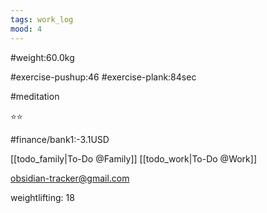 ```yaml
---
tags: work_log
mood: 4
---
```


#weight:60.0kg

#exercise-pushup:46
#exercise-plank:84sec

#meditation

⭐⭐

#finance/bank1:-3.1USD

[[todo_family|To-Do @Family]]
[[todo_work|To-Do @Work]]

obsidian-tracker@gmail.com

weightlifting: 18


